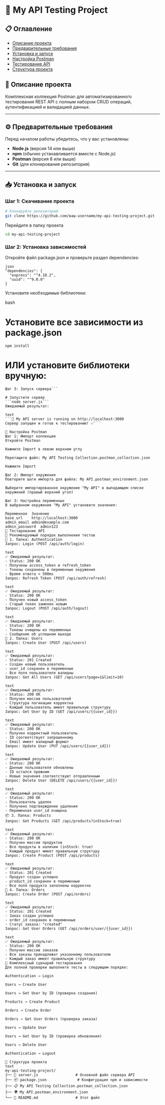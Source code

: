 # 🚀 My API Testing Project

## 📋 Оглавление
- [Описание проекта](#-описание-проекта)
- [Предварительные требования](#-предварительные-требования)
- [Установка и запуск](#-установка-и-запуск)
- [Настройка Postman](#-настройка-postman)
- [Тестирование API](#-тестирование-api)
- [Структура проекта](#-структура-проекта)

## 🎯 Описание проекта

Комплексная коллекция Postman для автоматизированного тестирования REST API с полным набором CRUD операций, аутентификацией и валидацией данных.

***

## ⚙️ Предварительные требования

Перед началом работы убедитесь, что у вас установлены:

- **Node.js** (версия 14 или выше)
- **npm** (обычно устанавливается вместе с Node.js)
- **Postman** (версия 8 или выше)
- **Git** (для клонирования репозитория)

***

## 📥 Установка и запуск

### Шаг 1: Скачивание проекта

```bash
# Клонируйте репозиторий
git clone https://github.com/ваш-username/my-api-testing-project.git
```
 Перейдите в папку проекта
```bash
cd my-api-testing-project
```
### Шаг 2: Установка зависимостей
Откройте файл package.json и проверьте раздел dependencies:
```
json
"dependencies": {
  "express": "^4.18.2",
  "uuid": "^9.0.0"
}
```
Установите необходимые библиотеки:

bash
# Установите все зависимости из package.json
```npm install```

# ИЛИ установите библиотеки вручную:
```npm install express uuid
Шаг 3: Запуск сервера```

# Запустите сервер
```node server.js```
Ожидаемый результат:

text
```🚀 My API server is running on http://localhost:3000
Сервер запущен и готов к тестированию! ✅```

🔧 Настройка Postman
Шаг 1: Импорт коллекции
Откройте Postman

Нажмите Import в левом верхнем углу

Перетащите файл: My API Testing Collection.postman_collection.json

Нажмите Import

Шаг 2: Импорт окружения
Повторите шаги импорта для файла: My API.postman_environment.json

Выберите импортированное окружение "My API" в выпадающем списке окружений (правый верхний угол)

Шаг 3: Настройка переменных
В выбранном окружении "My API" установите значения:

Переменная	Значение
base_url	http://localhost:3000
admin_email	admin@example.com
admin_password	admin123
🧪 Тестирование API
📂 Рекомендуемый порядок выполнения тестов
🔐 1. Папка: Authentication
Запрос: Login (POST /api/auth/login)

text
✅ Ожидаемый результат:
- Status: 200 OK
- Получены access_token и refresh_token
- Токены сохранены в переменные окружения
- Время ответа < 500ms
Запрос: Refresh Token (POST /api/auth/refresh)

text
✅ Ожидаемый результат:
- Status: 200 OK
- Получен новый access_token
- Старый токен заменен новым
Запрос: Logout (POST /api/auth/logout)

text
✅ Ожидаемый результат:
- Status: 200 OK
- Токены очищены из переменных
- Сообщение об успешном выходе
👥 2. Папка: Users
Запрос: Create User (POST /api/users)

text
✅ Ожидаемый результат:
- Status: 201 Created
- Создан новый пользователь
- user_id сохранен в переменные
- Все поля пользователя валидны
Запрос: Get All Users (GET /api/users?page=1&limit=10)

text
✅ Ожидаемый результат:
- Status: 200 OK
- Получен массив пользователей
- Структура пагинации корректна
- Каждый пользователь имеет правильную структуру
Запрос: Get User by ID (GET /api/users/{{user_id}})

text
✅ Ожидаемый результат:
- Status: 200 OK
- Получен корректный пользователь
- ID соответствует запрошенному
- Email имеет валидный формат
Запрос: Update User (PUT /api/users/{{user_id}})

text
✅ Ожидаемый результат:
- Status: 200 OK
- Данные пользователя обновлены
- ID остался прежним
- Новые значения соответствуют отправленным
Запрос: Delete User (DELETE /api/users/{{user_id}})

text
✅ Ожидаемый результат:
- Status: 200 OK
- Пользователь удален
- Получено подтверждение удаления
- Переменная user_id очищена
📦 3. Папка: Products
Запрос: Get Products (GET /api/products?inStock=true)

text
✅ Ожидаемый результат:
- Status: 200 OK
- Получен массив продуктов
- Все продукты в наличии (inStock: true)
- Каждый продукт имеет правильную структуру
Запрос: Create Product (POST /api/products)

text
✅ Ожидаемый результат:
- Status: 201 Created
- Продукт создан успешно
- product_id сохранен в переменные
- Все поля продукта заполнены корректно
🛒 4. Папка: Orders
Запрос: Create Order (POST /api/orders)

text
✅ Ожидаемый результат:
- Status: 201 Created
- Заказ создан успешно
- order_id сохранен в переменные
- Статус заказа: "created"
Запрос: Get User Orders (GET /api/orders/user/{{user_id}})

text
✅ Ожидаемый результат:
- Status: 200 OK
- Получен массив заказов
- Все заказы принадлежат указанному пользователю
- Каждый заказ имеет правильную структуру
🎯 Комплексный сценарий тестирования
Для полной проверки выполните тесты в следующем порядке:

Authentication → Login

Users → Create User

Users → Get User by ID (проверка создания)

Products → Create Product

Orders → Create Order

Orders → Get User Orders (проверка заказа)

Users → Update User

Users → Get User by ID (проверка обновления)

Users → Delete User

Authentication → Logout

📁 Структура проекта
text
my-api-testing-project/
├── 🚀 server.js                 # Основной файл сервера API
├── 📦 package.json              # Конфигурация npm и зависимости
├── 📋 My API Testing Collection.postman_collection.json
├── 🌍 My API.postman_environment.json
└── 📖 README.md                 # Этот файл
